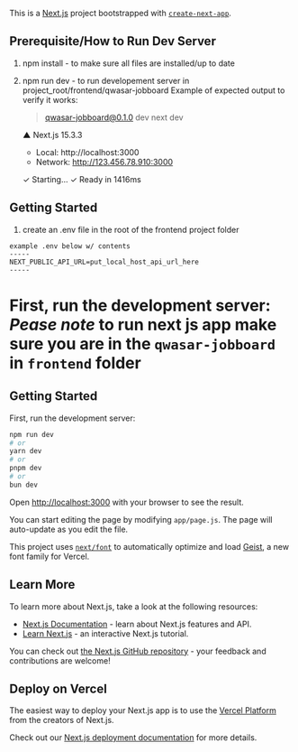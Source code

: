 This is a [Next.js](https://nextjs.org) project bootstrapped with [`create-next-app`](https://github.com/vercel/next.js/tree/canary/packages/create-next-app).

## Prerequisite/How to Run Dev Server
1. npm install - to make sure all files are installed/up to date
2. npm run dev - to run developement server in project_root/frontend/qwasar-jobboard
   Example of expected output to verify it works:
   
    > qwasar-jobboard@0.1.0 dev
    > next dev

    ▲ Next.js 15.3.3
    - Local:        http://localhost:3000
    - Network:      http://123.456.78.910:3000

    ✓ Starting...
    ✓ Ready in 1416ms

## Getting Started  
1. create an .env file in the root of the frontend project folder
```
example .env below w/ contents
-----
NEXT_PUBLIC_API_URL=put_local_host_api_url_here
-----
```

First, run the development server:  
*Pease note* to run next js app make sure you are in the `qwasar-jobboard` in `frontend` folder<br>
=======
## Getting Started

First, run the development server:


```bash
npm run dev
# or
yarn dev
# or
pnpm dev
# or
bun dev
```

Open [http://localhost:3000](http://localhost:3000) with your browser to see the result.

You can start editing the page by modifying `app/page.js`. The page will auto-update as you edit the file.

This project uses [`next/font`](https://nextjs.org/docs/app/building-your-application/optimizing/fonts) to automatically optimize and load [Geist](https://vercel.com/font), a new font family for Vercel.

## Learn More

To learn more about Next.js, take a look at the following resources:

- [Next.js Documentation](https://nextjs.org/docs) - learn about Next.js features and API.
- [Learn Next.js](https://nextjs.org/learn) - an interactive Next.js tutorial.

You can check out [the Next.js GitHub repository](https://github.com/vercel/next.js) - your feedback and contributions are welcome!

## Deploy on Vercel

The easiest way to deploy your Next.js app is to use the [Vercel Platform](https://vercel.com/new?utm_medium=default-template&filter=next.js&utm_source=create-next-app&utm_campaign=create-next-app-readme) from the creators of Next.js.

Check out our [Next.js deployment documentation](https://nextjs.org/docs/app/building-your-application/deploying) for more details.
